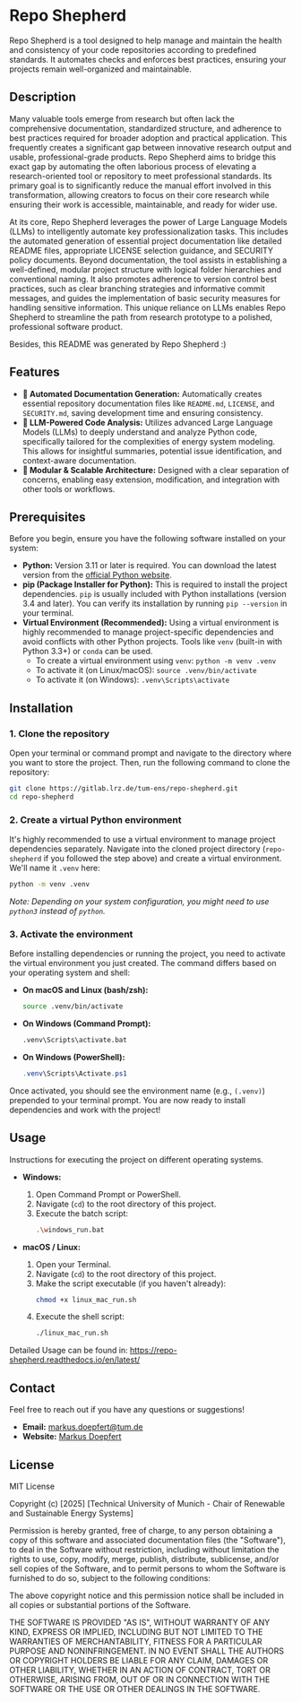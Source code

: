 # Repo Shepherd

Repo Shepherd is a tool designed to help manage and maintain the health and consistency of your code repositories according to predefined standards. It automates checks and enforces best practices, ensuring your projects remain well-organized and maintainable. 

## Description

Many valuable tools emerge from research but often lack the comprehensive documentation, standardized structure, and adherence to best practices required for broader adoption and practical application. This frequently creates a significant gap between innovative research output and usable, professional-grade products. Repo Shepherd aims to bridge this exact gap by automating the often laborious process of elevating a research-oriented tool or repository to meet professional standards. Its primary goal is to significantly reduce the manual effort involved in this transformation, allowing creators to focus on their core research while ensuring their work is accessible, maintainable, and ready for wider use.

At its core, Repo Shepherd leverages the power of Large Language Models (LLMs) to intelligently automate key professionalization tasks. This includes the automated generation of essential project documentation like detailed README files, appropriate LICENSE selection guidance, and SECURITY policy documents. Beyond documentation, the tool assists in establishing a well-defined, modular project structure with logical folder hierarchies and conventional naming. It also promotes adherence to version control best practices, such as clear branching strategies and informative commit messages, and guides the implementation of basic security measures for handling sensitive information. This unique reliance on LLMs enables Repo Shepherd to streamline the path from research prototype to a polished, professional software product.

Besides, this README was generated by Repo Shepherd :)

## Features

*   **🤖 Automated Documentation Generation:** Automatically creates essential repository documentation files like `README.md`, `LICENSE`, and `SECURITY.md`, saving development time and ensuring consistency.
*   **🧠 LLM-Powered Code Analysis:** Utilizes advanced Large Language Models (LLMs) to deeply understand and analyze Python code, specifically tailored for the complexities of energy system modeling. This allows for insightful summaries, potential issue identification, and context-aware documentation.
*   **🧩 Modular & Scalable Architecture:** Designed with a clear separation of concerns, enabling easy extension, modification, and integration with other tools or workflows.

## Prerequisites

Before you begin, ensure you have the following software installed on your system:

*   **Python:** Version 3.11 or later is required. You can download the latest version from the [official Python website](https://www.python.org/downloads/).
*   **pip (Package Installer for Python):** This is required to install the project dependencies. `pip` is usually included with Python installations (version 3.4 and later). You can verify its installation by running `pip --version` in your terminal.
*   **Virtual Environment (Recommended):** Using a virtual environment is highly recommended to manage project-specific dependencies and avoid conflicts with other Python projects. Tools like `venv` (built-in with Python 3.3+) or `conda` can be used.
    *   To create a virtual environment using `venv`: `python -m venv .venv`
    *   To activate it (on Linux/macOS): `source .venv/bin/activate`
    *   To activate it (on Windows): `.venv\Scripts\activate`

## Installation

### 1. Clone the repository

Open your terminal or command prompt and navigate to the directory where you want to store the project. Then, run the following command to clone the repository:

```bash
git clone https://gitlab.lrz.de/tum-ens/repo-shepherd.git
cd repo-shepherd
```

### 2. Create a virtual Python environment

It's highly recommended to use a virtual environment to manage project dependencies separately. Navigate into the cloned project directory (`repo-shepherd` if you followed the step above) and create a virtual environment. We'll name it `.venv` here:

```bash
python -m venv .venv
```
*Note: Depending on your system configuration, you might need to use `python3` instead of `python`.*

### 3. Activate the environment

Before installing dependencies or running the project, you need to activate the virtual environment you just created. The command differs based on your operating system and shell:

*   **On macOS and Linux (bash/zsh):**
    ```bash
    source .venv/bin/activate
    ```

*   **On Windows (Command Prompt):**
    ```cmd
    .venv\Scripts\activate.bat
    ```

*   **On Windows (PowerShell):**
    ```powershell
    .venv\Scripts\Activate.ps1
    ```

Once activated, you should see the environment name (e.g., `(.venv)`) prepended to your terminal prompt. You are now ready to install dependencies and work with the project!

## Usage

Instructions for executing the project on different operating systems.

*   **Windows:**
    1.  Open Command Prompt or PowerShell.
    2.  Navigate (`cd`) to the root directory of this project.
    3.  Execute the batch script:
        ```bash
        .\windows_run.bat
        ```

*   **macOS / Linux:**
    1.  Open your Terminal.
    2.  Navigate (`cd`) to the root directory of this project.
    3.  Make the script executable (if you haven't already):
        ```bash
        chmod +x linux_mac_run.sh
        ```
    4.  Execute the shell script:
        ```bash
        ./linux_mac_run.sh
        ```
Detailed Usage can be found in: https://repo-shepherd.readthedocs.io/en/latest/

## Contact

Feel free to reach out if you have any questions or suggestions!

*   **Email:** [markus.doepfert@tum.de](mailto:markus.doepfert@tum.de)
*   **Website:** [Markus Doepfert](https://campus.tum.de/tumonline/visitenkarte.show_vcard?pPersonenGruppe=3&pPersonenId=99801BCF1F13B4C9)

## License

MIT License

Copyright (c) [2025] [Technical University of Munich - Chair of Renewable and Sustainable Energy Systems]

Permission is hereby granted, free of charge, to any person obtaining a copy
of this software and associated documentation files (the "Software"), to deal
in the Software without restriction, including without limitation the rights
to use, copy, modify, merge, publish, distribute, sublicense, and/or sell
copies of the Software, and to permit persons to whom the Software is
furnished to do so, subject to the following conditions:

The above copyright notice and this permission notice shall be included in all
copies or substantial portions of the Software.

THE SOFTWARE IS PROVIDED "AS IS", WITHOUT WARRANTY OF ANY KIND, EXPRESS OR
IMPLIED, INCLUDING BUT NOT LIMITED TO THE WARRANTIES OF MERCHANTABILITY,
FITNESS FOR A PARTICULAR PURPOSE AND NONINFRINGEMENT. IN NO EVENT SHALL THE
AUTHORS OR COPYRIGHT HOLDERS BE LIABLE FOR ANY CLAIM, DAMAGES OR OTHER
LIABILITY, WHETHER IN AN ACTION OF CONTRACT, TORT OR OTHERWISE, ARISING FROM,
OUT OF OR IN CONNECTION WITH THE SOFTWARE OR THE USE OR OTHER DEALINGS IN THE
SOFTWARE.
